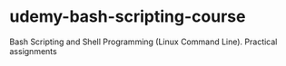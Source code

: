 # udemy-bash-scripting-course
Bash Scripting and Shell Programming (Linux Command Line). Practical assignments
